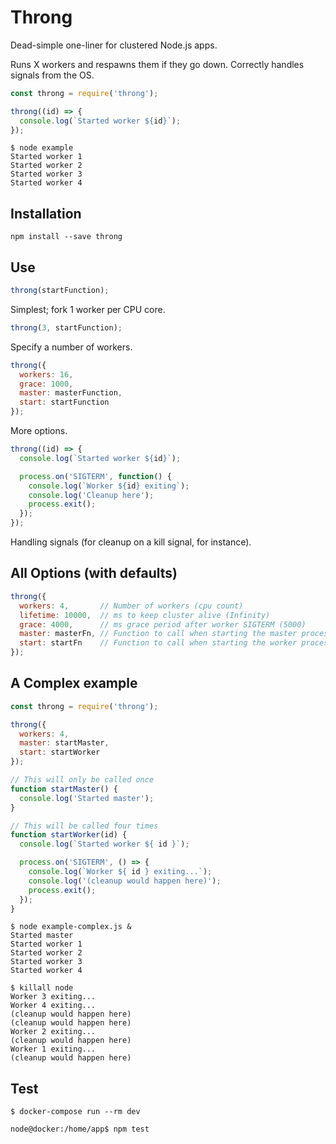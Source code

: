 # Throng

Dead-simple one-liner for clustered Node.js apps.

Runs X workers and respawns them if they go down.
Correctly handles signals from the OS.

```js
const throng = require('throng');

throng((id) => {
  console.log(`Started worker ${id}`);
});
```

```
$ node example
Started worker 1
Started worker 2
Started worker 3
Started worker 4
```

## Installation

```
npm install --save throng
```

## Use

```js
throng(startFunction);
```
Simplest; fork 1 worker per CPU core.

```js
throng(3, startFunction);
```
Specify a number of workers.

```js
throng({
  workers: 16,
  grace: 1000,
  master: masterFunction,
  start: startFunction
});
```
More options.

```js
throng((id) => {
  console.log(`Started worker ${id}`);

  process.on('SIGTERM', function() {
    console.log(`Worker ${id} exiting`);
    console.log('Cleanup here');
    process.exit();
  });
});
```
Handling signals (for cleanup on a kill signal, for instance).

## All Options (with defaults)

```js
throng({
  workers: 4,       // Number of workers (cpu count)
  lifetime: 10000,  // ms to keep cluster alive (Infinity)
  grace: 4000,      // ms grace period after worker SIGTERM (5000)
  master: masterFn, // Function to call when starting the master process
  start: startFn    // Function to call when starting the worker processes
});
```

## A Complex example

```js
const throng = require('throng');

throng({
  workers: 4,
  master: startMaster,
  start: startWorker
});

// This will only be called once
function startMaster() {
  console.log('Started master');
}

// This will be called four times
function startWorker(id) {
  console.log(`Started worker ${ id }`);

  process.on('SIGTERM', () => {
    console.log(`Worker ${ id } exiting...`);
    console.log('(cleanup would happen here)');
    process.exit();
  });
}
```

```
$ node example-complex.js &
Started master
Started worker 1
Started worker 2
Started worker 3
Started worker 4

$ killall node
Worker 3 exiting...
Worker 4 exiting...
(cleanup would happen here)
(cleanup would happen here)
Worker 2 exiting...
(cleanup would happen here)
Worker 1 exiting...
(cleanup would happen here)
```

## Test

```
$ docker-compose run --rm dev

node@docker:/home/app$ npm test
```
